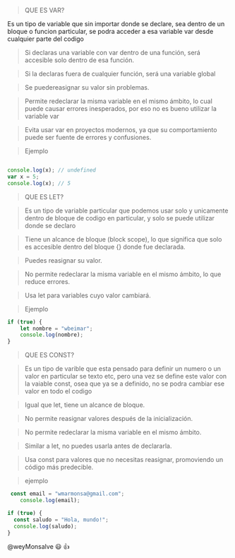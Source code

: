 > QUE ES VAR?

Es un tipo de variable que sin importar donde se declare, sea dentro de un bloque o funcion particular, se podra acceder a 
esa variable var desde cualquier parte del codigo

> Si declaras una variable con var dentro de una función, será accesible solo dentro de esa función.

>Si la declaras fuera de cualquier función, será una variable global

>Se puedereasignar su valor sin problemas.

>Permite redeclarar la misma variable en el mismo ámbito, lo cual puede causar errores inesperados, por eso no es bueno utilizar la variable var

>Evita usar var en proyectos modernos, ya que su comportamiento puede ser fuente de errores y confusiones.

> Ejemplo

```javascript

console.log(x); // undefined
var x = 5;
console.log(x); // 5

```

> QUE ES LET?

 > Es un tipo de variable particular que podemos usar solo y unicamente dentro de bloque de codigo en particular, y solo se puede 
 utilizar donde se declaro

> Tiene un alcance de bloque (block scope), lo que significa que solo es accesible dentro del bloque {} donde fue declarada.

> Puedes reasignar su valor.

> No permite redeclarar la misma variable en el mismo ámbito, lo que reduce errores.

> Usa let para variables cuyo valor cambiará.

> Ejemplo

```javascript
if (true) {
    let nombre = "wbeimar";
    console.log(nombre);
}
```

> QUE ES CONST?

> Es un tipo de varible que esta pensado para definir un numero o un valor en particular se texto etc, pero una vez se define este valor 
con la vaiable const, osea que ya se a definido, no se podra cambiar ese valor en todo el codigo

> Igual que let, tiene un alcance de bloque.

> No permite reasignar valores después de la inicialización.

> No permite redeclarar la misma variable en el mismo ámbito.

> Similar a let, no puedes usarla antes de declararla.

> Usa const para valores que no necesitas reasignar, promoviendo un código más predecible.

> ejemplo

```javascript
 const email = "wmarmonsa@gmail.com";
    console.log(email);

if (true) {
  const saludo = "Hola, mundo!";
  console.log(saludo); 
}    
```

@weyMonsalve :smiley: :+1: